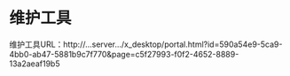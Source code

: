 # 维护工具

维护工具URL：http://...server.../x\_desktop/portal.html?id=590a54e9-5ca9-4bb0-ab47-5881b9c7f770&page=c5f27993-f0f2-4652-8889-13a2aeaf19b5





